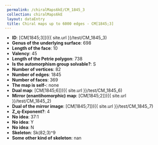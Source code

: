 ```yaml
--- 
 permalink: /chiralMaps6kE/CM_1845_3 
 collection: chiralMaps6kE
 layout: dataEntry
 title: Chiral maps up to 6000 edges - CM[1845;3]
---
```


- **ID**: [CM[1845;3]]({{ site.url }}/test/CM_1845_3)
- **Genus of the underlying surface**: 698
- **Length of the face**: 10
- **Valency**: 45
- **Length of the Petrie polygon**: 738
- **Is the automorphism group solvable?**: S
- **Number of vertices**: 82
- **Number of edges**: 1845
- **Number of faces**: 369
- **The map is self-**: none
- **Dual map**: [CM[1845;6]]({{ site.url }}/test/CM_1845_6)
- **Mirror (enantihomorphic) map**: [CM[1845;2]]({{ site.url }}/test/CM_1845_2)
- **Dual of the mirror image**: [CM[1845;7]]({{ site.url }}/test/CM_1845_7)
- **Z_q-Exponent?**: 4
- **No idea**:  37:1
- **No idea**: Y
- **No idea**: N
- **Skeleton**: Sk(82;3)^9
- **Some other kind of skeleton**: nan
